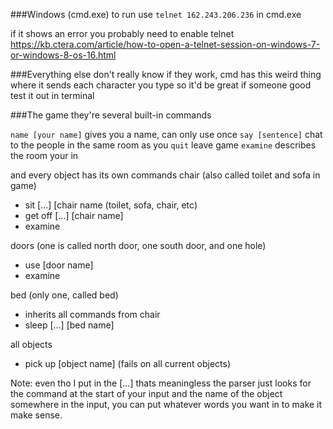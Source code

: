 ###Windows (cmd.exe)
to run use `telnet 162.243.206.236` in cmd.exe

if it shows an error you probably need to enable telnet 
https://kb.ctera.com/article/how-to-open-a-telnet-session-on-windows-7-or-windows-8-os-16.html

###Everything else
don't really know if they work, cmd has this weird thing where it sends each character you type so it'd be great if someone good test it out in terminal

###The game
they're several built-in commands

`name [your name]` gives you a name, can only use once
`say [sentence]` chat to the people in the same room as you
`quit` leave game
`examine` describes the room your in

and every object has its own commands
chair (also called toilet and sofa in game)

- sit [...] [chair name (toilet, sofa, chair, etc)
- get off [...] [chair name]
- examine

doors (one is called north door, one south door, and one hole)

- use [door name]
- examine

bed (only one, called bed)

 - inherits all commands from chair
 - sleep [...] [bed name]

all objects

- pick up [object name] (fails on all current objects)

Note: even tho I put in the [...] thats meaningless the parser just looks for the command at the start of your input and the name of the object somewhere in the input, you can put whatever words you want in to make it make sense. 
